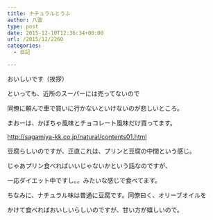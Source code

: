 ```yaml
---
title: ナチュラルとうふ
author: 八雲
type: post
date: 2015-12-10T12:36:34+00:00
url: /2015/12/2260
categories:
  - 日記

---
```

おいしいです（挨拶）

といっても、近所のスーパーには売ってないので
  
同僚に頼んで車で買いに行かないといけないのが悲しいところ。
  
まおーは、かぼちゃ風味とチョコレート風味だけ買ってます。
  
http://sagamiya-kk.co.jp/natural/contents01.html
  
豆腐らしいのですが、正直これは、プリンと豆腐の中間という感じ。

じゃあプリン食べればいいじゃないかという話なのですが、
  
一応ダイエット中ですし。。みたいな感じで食べてます。
  
ちなみに、ナチュラル味は普通に豆腐です。同僚曰く、オリーブオイルを
  
かけて食べればおいしいらしいのですが、甘い方が嬉しいので。